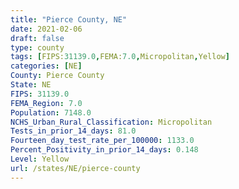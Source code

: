 ```yaml
---
title: "Pierce County, NE"
date: 2021-02-06
draft: false
type: county
tags: [FIPS:31139.0,FEMA:7.0,Micropolitan,Yellow]
categories: [NE]
County: Pierce County
State: NE
FIPS: 31139.0
FEMA_Region: 7.0
Population: 7148.0
NCHS_Urban_Rural_Classification: Micropolitan
Tests_in_prior_14_days: 81.0
Fourteen_day_test_rate_per_100000: 1133.0
Percent_Positivity_in_prior_14_days: 0.148
Level: Yellow
url: /states/NE/pierce-county
---
```



